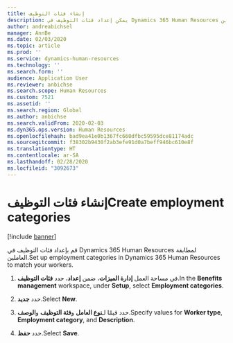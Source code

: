 ```yaml
---
title: إنشاء فئات التوظيف
description: يمكن إعداد فئات التوظيف في Dynamics 365 Human Resources لمطابقة العاملين.
author: andreabichsel
manager: AnnBe
ms.date: 02/03/2020
ms.topic: article
ms.prod: ''
ms.service: dynamics-human-resources
ms.technology: ''
ms.search.form: ''
audience: Application User
ms.reviewer: anbichse
ms.search.scope: Human Resources
ms.custom: 7521
ms.assetid: ''
ms.search.region: Global
ms.author: anbichse
ms.search.validFrom: 2020-02-03
ms.dyn365.ops.version: Human Resources
ms.openlocfilehash: bad9ea41e0b1367fc660dfbc59595dce81174adc
ms.sourcegitcommit: f38302b9430f2ab3efe91d0a7beff946bc610e8f
ms.translationtype: HT
ms.contentlocale: ar-SA
ms.lasthandoff: 02/28/2020
ms.locfileid: "3092673"
---
```

# <a name="create-employment-categories"></a><span data-ttu-id="6b029-103">إنشاء فئات التوظيف</span><span class="sxs-lookup"><span data-stu-id="6b029-103">Create employment categories</span></span>

[!include [banner](includes/preview-feature.md)]

<span data-ttu-id="6b029-104">قم بإعداد فئات التوظيف في Dynamics 365 Human Resources لمطابقة العاملين.</span><span class="sxs-lookup"><span data-stu-id="6b029-104">Set up employment categories in Dynamics 365 Human Resources to match your workers.</span></span>

1. <span data-ttu-id="6b029-105">في مساحة العمل **إدارة الميزات**، ضمن **إعداد**، حدد **فئات التوظيف**.</span><span class="sxs-lookup"><span data-stu-id="6b029-105">In the **Benefits management** workspace, under **Setup**, select **Employment categories**.</span></span>

2. <span data-ttu-id="6b029-106">حدد **جديد**.</span><span class="sxs-lookup"><span data-stu-id="6b029-106">Select **New**.</span></span>

3. <span data-ttu-id="6b029-107">حدد قيمًا لـ**نوع العامل** و**فئة التوظيف** و**الوصف**.</span><span class="sxs-lookup"><span data-stu-id="6b029-107">Specify values for **Worker type**, **Employment category**, and **Description**.</span></span>

4. <span data-ttu-id="6b029-108">حدد **حفظ**.</span><span class="sxs-lookup"><span data-stu-id="6b029-108">Select **Save**.</span></span> 
